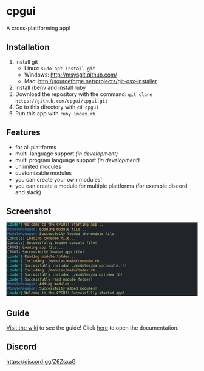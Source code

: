 # cpgui

A cross-plattforming app!

## Installation

1. Install git
    - Linux: `sudo apt install git`
    - Windows: <http://msysgit.github.com/>
    - Mac: <http://sourceforge.net/projects/git-osx-installer>
2. Install [rbenv](https://github.com/rbenv/rbenv) and install ruby
3. Download the repository with the command: `git clone https://github.com/cpgui/cpgui.git`
4. Go to this directory with `cd cpgui`
5. Run this app with `ruby index.rb`

## Features

- for all plattforms
- multi-language support _(in development)_
- multi program language support _(in development)_
- unlimited modules
- customizable modules
- you can create your own modules!
- you can create a module for multiple plattforms (for example discord and slack)

## Screenshot

![Console screenshot](https://github.com/cpgui/cpgui/raw/master/assets/screenshot.png "Screenshot from the application")

## Guide

[Visit the wiki](https://github.com/cpgui/cpgui/wiki) to see the guide! Click [here](https://cpgui.github.io/cpgui/index.html) to open the documentation.

## Discord

<https://discord.gg/Z6ZsxaG>
